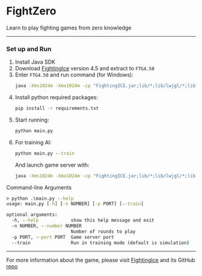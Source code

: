 # FightZero
Learn to play fighting games from zero knowledge

------

### Set up and Run

1. Install Java SDK  
2. Download [FightingIce](https://www.ice.ci.ritsumei.ac.jp/~ftgaic/index-2.html) version 4.5 and extract to `FTG4.50`  
3. Enter `FTG4.50` and run command (for Windows):
   ```cmd
   java -Xms1024m -Xmx1024m -cp "FightingICE.jar;lib/*;lib/lwjgl/*;lib/natives/windows/*;data/ai/*" Main --py4j --limithp 400 400 --inverted-player 1
   ```
4. Install python required packages:
   ```cmd
   pip install -r requirements.txt
   ```
5. Start running:
   ```cmd
   python main.py
   ```
6. For training AI:
   ```cmd
   python main.py --train
   ```
   And launch game server with:
   ```cmd
   java -Xms1024m -Xmx1024m -cp "FightingICE.jar;lib/*;lib/lwjgl/*;lib/natives/windows/*;data/ai/*" Main --py4j --limithp 400 400 --mute --fastmode --inverted-player 1 --disable-window
   ```

Command-line Arguments
```cmd
> python .\main.py --help
usage: main.py [-h] [-n NUMBER] [-p PORT] [--train]

optional arguments:
  -h, --help            show this help message and exit
  -n NUMBER, --number NUMBER
                        Number of rounds to play
  -p PORT, --port PORT  Game server port
  --train               Run in training mode (default is simulation)
```

------

For more information about the game, please visit [FightingIce](https://www.ice.ci.ritsumei.ac.jp/~ftgaic/index-2.html) and its GitHub [repo](https://github.com/TeamFightingICE/FightingICE)